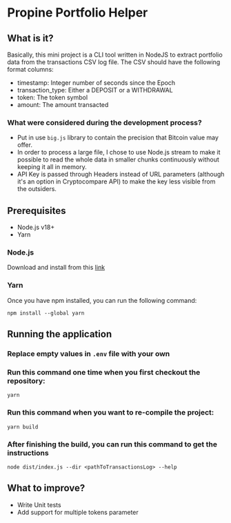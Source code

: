 # Propine Portfolio Helper

## What is it?
Basically, this mini project is a CLI tool written in NodeJS to extract portfolio data from the transactions CSV log file. The CSV should have the following format columns:
- timestamp: Integer number of seconds since the Epoch
- transaction_type: Either a DEPOSIT or a WITHDRAWAL
- token: The token symbol
- amount: The amount transacted

### What were considered during the development process?
- Put in use `big.js` library to contain the precision that Bitcoin value may offer.
- In order to process a large file, I chose to use Node.js stream to make it possible to read the whole data in smaller chunks continuously without keeping it all in memory.
- API Key is passed through Headers instead of URL parameters (although it's an option in Cryptocompare API) to make the key less visible from the outsiders.

## Prerequisites
- Node.js v18+
- Yarn

### Node.js
Download and install from this [link](https://nodejs.org/en/download)

### Yarn
Once you have npm installed, you can run the following command:
```
npm install --global yarn
```
## Running the application
### Replace empty values in `.env` file with your own

### Run this command one time when you first checkout the repository:
```
yarn
```

### Run this command when you want to re-compile the project:
```
yarn build
```

### After finishing the build, you can run this command to get the instructions
```
node dist/index.js --dir <pathToTransactionsLog> --help
```

## What to improve?
- Write Unit tests
- Add support for multiple tokens parameter